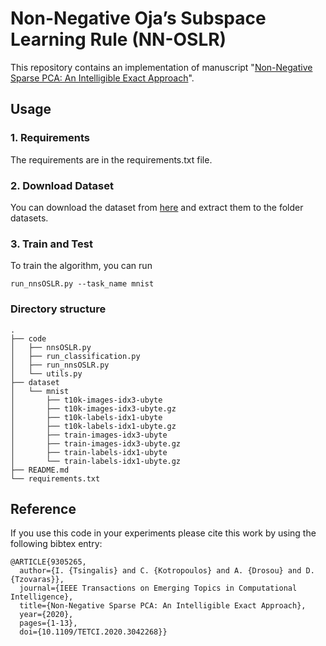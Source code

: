 # Non-Negative Oja’s Subspace Learning Rule (NN-OSLR)
This repository contains an implementation of manuscript "[Non-Negative Sparse PCA: An Intelligible Exact Approach](https://ieeexplore.ieee.org/document/9305265)".


## Usage
### 1. Requirements
The requirements are in the requirements.txt file. 


### 2. Download Dataset
You can download the dataset from [here](https://www.kaggle.com/datasets/hojjatk/mnist-dataset) and extract them to the folder datasets.


### 3. Train and Test

To train the algorithm, you can run

```angular2
run_nnsOSLR.py --task_name mnist
```

### Directory structure

```
.
├── code
│   ├── nnsOSLR.py
│   ├── run_classification.py
│   ├── run_nnsOSLR.py
│   └── utils.py
├── dataset
│   └── mnist
│       ├── t10k-images-idx3-ubyte
│       ├── t10k-images-idx3-ubyte.gz
│       ├── t10k-labels-idx1-ubyte
│       ├── t10k-labels-idx1-ubyte.gz
│       ├── train-images-idx3-ubyte
│       ├── train-images-idx3-ubyte.gz
│       ├── train-labels-idx1-ubyte
│       └── train-labels-idx1-ubyte.gz
├── README.md
└── requirements.txt
```

## Reference
If you use this code in your experiments please cite this work by using the following bibtex entry:

```
@ARTICLE{9305265,
  author={I. {Tsingalis} and C. {Kotropoulos} and A. {Drosou} and D. {Tzovaras}},
  journal={IEEE Transactions on Emerging Topics in Computational Intelligence}, 
  title={Non-Negative Sparse PCA: An Intelligible Exact Approach}, 
  year={2020},
  pages={1-13},
  doi={10.1109/TETCI.2020.3042268}}

```

